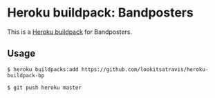 Heroku buildpack: Bandposters
=======================

This is a [Heroku buildpack](http://devcenter.heroku.com/articles/buildpacks) for Bandposters.

Usage
-----

```shell
$ heroku buildpacks:add https://github.com/lookitsatravis/heroku-buildpack-bp

$ git push heroku master
```

